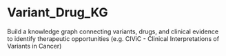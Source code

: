 # Variant_Drug_KG
Build a knowledge graph connecting variants, drugs, and clinical evidence to identify therapeutic opportunities (e.g. CIViC - Clinical Interpretations of Variants in Cancer)
